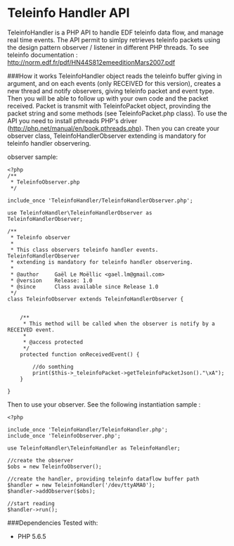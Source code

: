 Teleinfo Handler API
=====================

TeleinfoHandler is a PHP API to handle EDF teleinfo data flow, and manage real time events. The API permit to simlpy retrieves teleinfo packets using the design pattern observer / listener in different PHP threads.
To see teleinfo documentation : http://norm.edf.fr/pdf/HN44S812emeeditionMars2007.pdf

###How it works
TeleinfoHandler object reads the teleinfo buffer giving in argument, and on each events (only RECEIVED for this version), creates a new thread and notify observers, giving teleinfo packet and event type. Then you will be able to follow up with your own code and the packet received. Packet is transmit with TeleinfoPacket object, provinding the packet string and some methods (see TeleinfoPacket.php class).
To use the API you need to install pthreads PHP's driver (http://php.net/manual/en/book.pthreads.php). Then you can create your observer class, TeleinfoHandlerObserver extending is mandatory for teleinfo handler observering.

observer sample:

```
<?php
/**
 * TeleinfoObserver.php
 */

include_once 'TeleinfoHandler/TeleinfoHandlerObserver.php';

use TeleinfoHandler\TeleinfoHandlerObserver as TeleinfoHandlerObserver;

/**
 * Teleinfo observer
 *
 * This class observers teleinfo handler events. TeleinfoHandlerObserver
 * extending is mandatory for teleinfo handler observering.
 * 
 * @author     Gaël Le Moëllic <gael.lm@gmail.com>
 * @version    Release: 1.0
 * @since      Class available since Release 1.0
 */
class TeleinfoObserver extends TeleinfoHandlerObserver {
    
   
    /**
     * This method will be called when the observer is notify by a RECEIVED event.
     *
     * @access protected
     */
    protected function onReceivedEvent() {
        
        //do somthing
        print($this->_teleinfoPacket->getTeleinfoPacketJson()."\xA");
    }
    
}
```

Then to use your observer. See the following instantiation sample :

```
<?php

include_once 'TeleinfoHandler/TeleinfoHandler.php';
include_once 'TeleinfoObserver.php';

use TeleinfoHandler\TeleinfoHandler as TeleinfoHandler;

//create the observer
$obs = new TeleinfoObserver();

//create the handler, providing teleinfo dataflow buffer path
$handler = new TeleinfoHandler('/dev/ttyAMA0');
$handler->addObserver($obs);

//start reading
$handler->run();
```

###Dependencies
Tested with:
* PHP 5.6.5